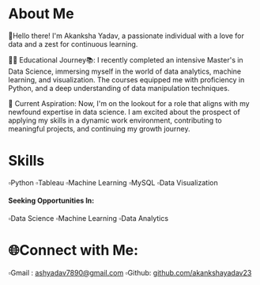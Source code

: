 # About Me
👋Hello there! I'm Akanksha Yadav, a passionate individual with a love for data and a zest for continuous learning.

🧑‍🎓 Educational Journey📚:
I recently completed an intensive Master's in Data Science, immersing myself in the world of data analytics, machine learning, and visualization. The courses equipped me with proficiency in Python, and a deep understanding of data manipulation techniques.


👜 Current Aspiration:
Now, I'm on the lookout for a role that aligns with my newfound expertise in data science. I am excited about the prospect of applying my skills in a dynamic work environment, contributing to meaningful projects, and continuing my growth journey. 

# Skills
  ▫️Python
  ▫️Tableau 
  ▫️Machine Learning 
  ▫️MySQL
  ▫️Data Visualization 

#### Seeking Opportunities In:       
  ▫️Data Science 
  ▫️Machine Learning 
  ▫️Data Analytics 

# 🌐Connect with Me:
  ▫️Gmail : ashyadav7890@gmail.com 
  ▫️Github: [github.com/akankshayadav23](github.com/akankshayadav23)

  
  
